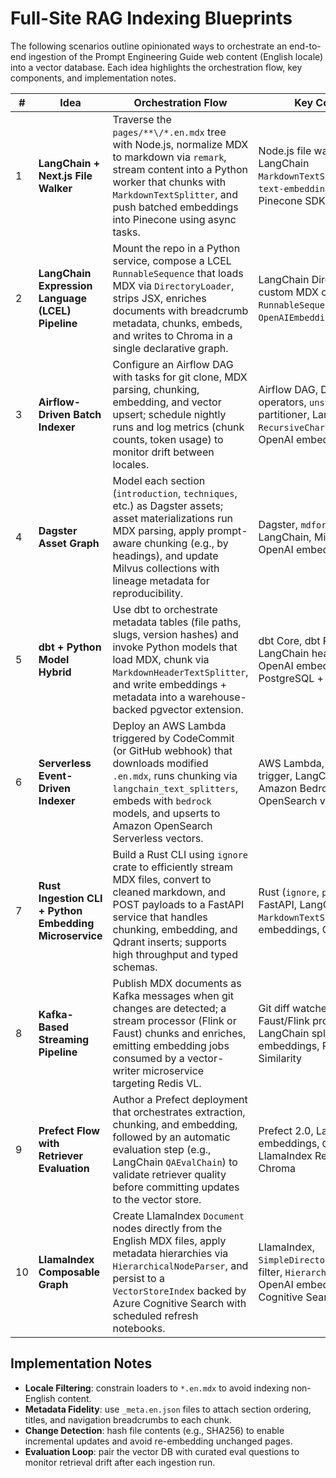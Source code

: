 # Full-Site RAG Indexing Blueprints

The following scenarios outline opinionated ways to orchestrate an end-to-end ingestion
of the Prompt Engineering Guide web content (English locale) into a vector database. Each
idea highlights the orchestration flow, key components, and implementation notes.

| # | Idea | Orchestration Flow | Key Components |
|---|------|--------------------|----------------|
| 1 | **LangChain + Next.js File Walker** | Traverse the `pages/**\/*.en.mdx` tree with Node.js, normalize MDX to markdown via `remark`, stream content into a Python worker that chunks with `MarkdownTextSplitter`, and push batched embeddings into Pinecone using async tasks. | Node.js file walker, `remark`, LangChain `MarkdownTextSplitter`, OpenAI `text-embedding-3-large`, Pinecone SDK, AsyncIO queue |
| 2 | **LangChain Expression Language (LCEL) Pipeline** | Mount the repo in a Python service, compose a LCEL `RunnableSequence` that loads MDX via `DirectoryLoader`, strips JSX, enriches documents with breadcrumb metadata, chunks, embeds, and writes to Chroma in a single declarative graph. | LangChain DirectoryLoader, custom MDX cleaner, LCEL `RunnableSequence`, `OpenAIEmbeddings`, Chroma |
| 3 | **Airflow-Driven Batch Indexer** | Configure an Airflow DAG with tasks for git clone, MDX parsing, chunking, embedding, and vector upsert; schedule nightly runs and log metrics (chunk counts, token usage) to monitor drift between locales. | Airflow DAG, Dockerized Python operators, `unstructured` MDX partitioner, LangChain `RecursiveCharacterTextSplitter`, OpenAI embeddings, Weaviate |
| 4 | **Dagster Asset Graph** | Model each section (`introduction`, `techniques`, etc.) as Dagster assets; asset materializations run MDX parsing, apply prompt-aware chunking (e.g., by headings), and update Milvus collections with lineage metadata for reproducibility. | Dagster, `mdformat` + AST parsing, LangChain, Milvus (pymilvus), OpenAI embeddings |
| 5 | **dbt + Python Model Hybrid** | Use dbt to orchestrate metadata tables (file paths, slugs, version hashes) and invoke Python models that load MDX, chunk via `MarkdownHeaderTextSplitter`, and write embeddings + metadata into a warehouse-backed pgvector extension. | dbt Core, dbt Python models, LangChain header splitter, OpenAI embeddings, PostgreSQL + pgvector |
| 6 | **Serverless Event-Driven Indexer** | Deploy an AWS Lambda triggered by CodeCommit (or GitHub webhook) that downloads modified `.en.mdx`, runs chunking via `langchain_text_splitters`, embeds with `bedrock` models, and upserts to Amazon OpenSearch Serverless vectors. | AWS Lambda, EventBridge trigger, LangChain text splitters, Amazon Bedrock embeddings, OpenSearch vector index |
| 7 | **Rust Ingestion CLI + Python Embedding Microservice** | Build a Rust CLI using `ignore` crate to efficiently stream MDX files, convert to cleaned markdown, and POST payloads to a FastAPI service that handles chunking, embedding, and Qdrant inserts; supports high throughput and typed schemas. | Rust (`ignore`, `pulldown-cmark`), FastAPI, LangChain `MarkdownTextSplitter`, OpenAI embeddings, Qdrant |
| 8 | **Kafka-Based Streaming Pipeline** | Publish MDX documents as Kafka messages when git changes are detected; a stream processor (Flink or Faust) chunks and enriches, emitting embedding jobs consumed by a vector-writer microservice targeting Redis VL. | Git diff watcher, Kafka, Faust/Flink processor, LangChain splitters, OpenAI embeddings, Redis Vector Similarity |
| 9 | **Prefect Flow with Retriever Evaluation** | Author a Prefect deployment that orchestrates extraction, chunking, and embedding, followed by an automatic evaluation step (e.g., LangChain `QAEvalChain`) to validate retriever quality before committing updates to the vector store. | Prefect 2.0, LangChain, OpenAI embeddings, `QAEvalChain`, LlamaIndex RetrieverEvaluator, Chroma |
| 10 | **LlamaIndex Composable Graph** | Create LlamaIndex `Document` nodes directly from the English MDX files, apply metadata hierarchies via `HierarchicalNodeParser`, and persist to a `VectorStoreIndex` backed by Azure Cognitive Search with scheduled refresh notebooks. | LlamaIndex, `SimpleDirectoryReader` with MDX filter, `HierarchicalNodeParser`, OpenAI embeddings, Azure Cognitive Search |

## Implementation Notes
- **Locale Filtering**: constrain loaders to `*.en.mdx` to avoid indexing non-English content.
- **Metadata Fidelity**: use `_meta.en.json` files to attach section ordering, titles, and navigation breadcrumbs to each chunk.
- **Change Detection**: hash file contents (e.g., SHA256) to enable incremental updates and avoid re-embedding unchanged pages.
- **Evaluation Loop**: pair the vector DB with curated eval questions to monitor retrieval drift after each ingestion run.
